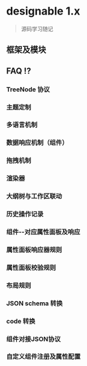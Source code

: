 # designable 1.x

> 源码学习随记

## 框架及模块

## FAQ ⁉️

### TreeNode 协议

### 主题定制

### 多语言机制

### 数据响应机制（组件）

### 拖拽机制

### 渲染器

### 大纲树与工作区联动

### 历史操作记录

### 组件--对应属性面板及响应

### 属性面板响应器规则

### 属性面板校验规则

### 布局规则

### JSON schema 转换

### code 转换

### 组件对接JSON协议

### 自定义组件注册及属性配置
